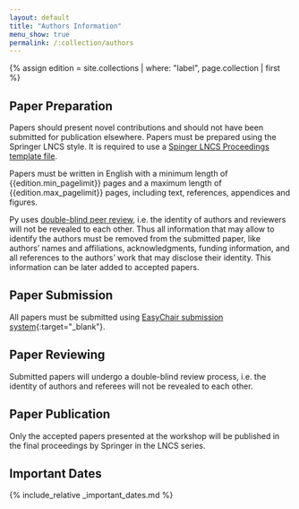 ```yaml
---
layout: default
title: "Authors Information"
menu_show: true
permalink: /:collection/authors
---
```

{% assign edition = site.collections | where: "label", page.collection | first %}

## Paper Preparation

Papers should present novel contributions and should not have been submitted for publication elsewhere. Papers must be prepared using the Springer LNCS style. It is required to use a [Spinger LNCS Proceedings template file](https://www.springer.com/gp/computer-science/lncs/conference-proceedings-guidelines).

Papers must be written in English with a minimum length of {{edition.min_pagelimit}} pages and a maximum length of {{edition.max_pagelimit}} pages, including text, references, appendices and figures.

Py uses <u>double-blind peer review</u>, i.e. the identity of authors and reviewers will not be revealed to each other. Thus all information that may allow to identify the authors must be removed from the submitted paper, like authors’ names and affiliations, acknowledgments, funding information, and all references to the authors’ work that may disclose their identity. This information can be later added to accepted papers. 

## Paper Submission

All papers must be submitted using [EasyChair submission system]({{edition.submission_link}}){:target="_blank"}.


## Paper Reviewing

Submitted papers will undergo a double-blind review process, i.e. the identity of authors and referees will not be revealed to each other.


## Paper Publication

Only the accepted papers presented at the workshop will be published in the final proceedings by Springer in the LNCS series.

## Important Dates

{% include_relative _important_dates.md %}
